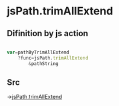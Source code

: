 # jsPath.trimAllExtend

## Difinition by js action

```js.js

var=pathByTrimAllExtend
	?func=jsPath.trimAllExtend
		&pathString
```

## Src

->[jsPath.trimAllExtend](https://github.com/puutaro/CommandClick/blob/master/app/src/main/java/com/puutaro/commandclick/fragment_lib/terminal_fragment/js_interface/JsPath.kt#L88)


